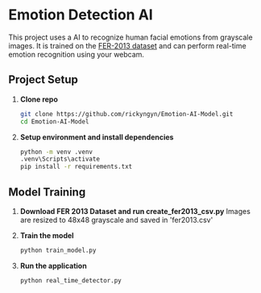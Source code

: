 # Emotion Detection AI

This project uses a AI to recognize human facial emotions from grayscale images. It is trained on the [FER-2013 dataset](https://www.kaggle.com/datasets/msambare/fer2013) and can perform real-time emotion recognition using your webcam.


## Project Setup

1. **Clone repo**
   ```bash
   git clone https://github.com/rickyngyn/Emotion-AI-Model.git
   cd Emotion-AI-Model

2. **Setup environment and install dependencies**
   ```bash
   python -m venv .venv
   .venv\Scripts\activate
   pip install -r requirements.txt


## Model Training

1. **Download FER 2013 Dataset and run create_fer2013_csv.py**
   Images are resized to 48x48 grayscale and saved in 'fer2013.csv'

2. **Train the model**
   ```bash
   python train_model.py

3. **Run the application**
   ```bash
   python real_time_detector.py



